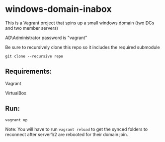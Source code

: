 # windows-domain-inabox
This is a Vagrant project that spins up a small windows domain (two DCs and two member servers)

AD\Administrator password is "vagrant"

Be sure to recursively clone this repo so it includes the required submodule

`git clone --recursive repo`

## Requirements:

Vagrant

VirtualBox

## Run:

`vagrant up`

Note: You will have to run `vagrant reload` to get the synced folders to reconnect after server1/2 are rebooted for their domain join.

